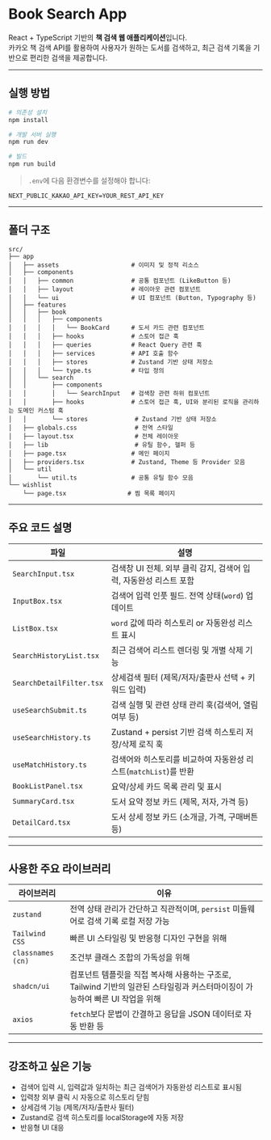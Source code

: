 # Book Search App

React + TypeScript 기반의 **책 검색 웹 애플리케이션**입니다.  
카카오 책 검색 API를 활용하여 사용자가 원하는 도서를 검색하고, 최근 검색 기록을 기반으로 편리한 검색을 제공합니다.

---

## 실행 방법

```bash
# 의존성 설치
npm install

# 개발 서버 실행
npm run dev

# 빌드
npm run build
```

> `.env`에 다음 환경변수를 설정해야 합니다:
```
NEXT_PUBLIC_KAKAO_API_KEY=YOUR_REST_API_KEY
```

---

## 폴더 구조

```
src/
├── app
│   ├── assets                    # 이미지 및 정적 리소스
│   ├── components
│   │   ├── common                # 공통 컴포넌트 (LikeButton 등)
│   │   ├── layout                # 레이아웃 관련 컴포넌트
│   │   └── ui                    # UI 컴포넌트 (Button, Typography 등)
│   ├── features
│   │   ├── book
│   │   │   ├── components        
│   │   │   │   └── BookCard      # 도서 카드 관련 컴포넌트
│   │   │   ├── hooks             # 스토어 접근 훅
│   │   │   ├── queries           # React Query 관련 훅
│   │   │   ├── services          # API 호출 함수
│   │   │   ├── stores            # Zustand 기반 상태 저장소
│   │   │   └── type.ts           # 타입 정의
│   │   └── search
│   │       ├── components
│   │       │   └── SearchInput   # 검색창 관련 하위 컴포넌트
│   │       ├── hooks             # 스토어 접근 훅, UI와 분리된 로직을 관리하는 도메인 커스텀 훅
│   │       └── stores             # Zustand 기반 상태 저장소
│   ├── globals.css                # 전역 스타일
│   ├── layout.tsx                 # 전체 레이아웃
│   ├── lib                        # 유틸 함수, 헬퍼 등
│   ├── page.tsx                  # 메인 페이지
│   ├── providers.tsx             # Zustand, Theme 등 Provider 모음
│   └── util
│       └── util.ts               # 공통 유틸 함수 모음
└── wishlist
    └── page.tsx                 # 찜 목록 페이지
```

---

## 주요 코드 설명

| 파일 | 설명 |
|------|------|
| `SearchInput.tsx` | 검색창 UI 전체. 외부 클릭 감지, 검색어 입력, 자동완성 리스트 포함 |
| `InputBox.tsx` | 검색어 입력 인풋 필드. 전역 상태(`word`) 업데이트 |
| `ListBox.tsx` | `word` 값에 따라 히스토리 or 자동완성 리스트 표시 |
| `SearchHistoryList.tsx` | 최근 검색어 리스트 렌더링 및 개별 삭제 기능 |
| `SearchDetailFilter.tsx` | 상세검색 필터 (제목/저자/출판사 선택 + 키워드 입력) |
| `useSearchSubmit.ts` | 검색 실행 및 관련 상태 관리 훅(검색어, 열림여부 등) |
| `useSearchHistory.ts` | Zustand + persist 기반 검색 히스토리 저장/삭제 로직 훅|
| `useMatchHistory.ts` | 검색어와 히스토리를 비교하여 자동완성 리스트(`matchList`)를 반환 |
| `BookListPanel.tsx` | 요약/상세 카드 목록 관리 및 표시 |
| `SummaryCard.tsx` | 도서 요약 정보 카드 (제목, 저자, 가격 등) |
| `DetailCard.tsx` | 도서 상세 정보 카드 (소개글, 가격, 구매버튼 등) |

---

## 사용한 주요 라이브러리

| 라이브러리 | 이유 |
|-----------|------|
| `zustand` | 전역 상태 관리가 간단하고 직관적이며, `persist` 미들웨어로 검색 기록 로컬 저장 가능 |
| `Tailwind CSS` | 빠른 UI 스타일링 및 반응형 디자인 구현을 위해 |
| `classnames (cn)` | 조건부 클래스 조합의 가독성을 위해 |
| `shadcn/ui` | 컴포넌트 템플릿을 직접 복사해 사용하는 구조로, Tailwind 기반의 일관된 스타일링과 커스터마이징이 가능하여 빠른 UI 작업을 위해 |
| `axios` | `fetch`보다 문법이 간결하고 응답을 JSON 데이터로 자동 반환 등  |

---

## 강조하고 싶은 기능

- 검색어 입력 시, 입력값과 일치하는 최근 검색어가 자동완성 리스트로 표시됨
- 입력창 외부 클릭 시 자동으로 히스토리 닫힘
- 상세검색 기능 (제목/저자/출판사 필터)
- Zustand로 검색 히스토리를 localStorage에 자동 저장
- 반응형 UI 대응
